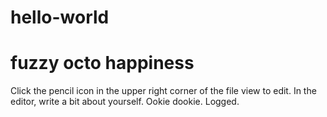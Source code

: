 # hello-world
# fuzzy octo happiness

Click the pencil icon in the upper right corner of the file view to edit. In the editor, write a bit about yourself. Ookie dookie. 
Logged.
